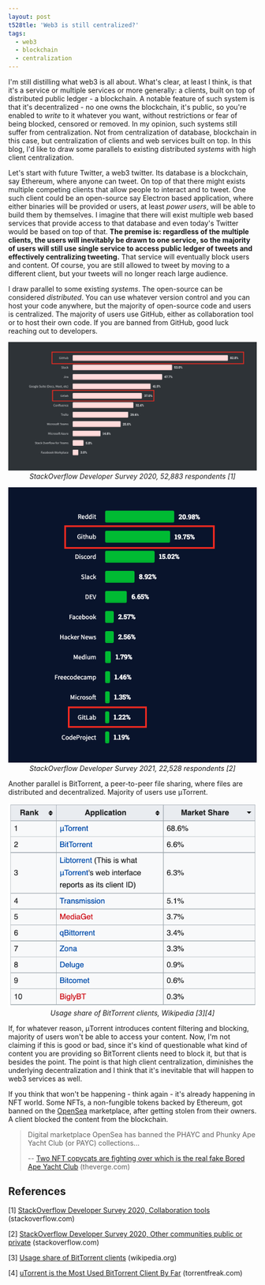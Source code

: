 ```yaml
---
layout: post
t528tle: 'Web3 is still centralized?'
tags:
  - web3
  - blockchain
  - centralization
---
```


I'm still distilling what web3 is all about. What's clear, at least I think, is that it's a service or multiple services or more generally: a clients, built on top of distributed public ledger - a blockchain. A notable feature of such system is that it's decentralized - no one owns the blockchain, it's public, so you're enabled to _write_ to it whatever you want, without restrictions or fear of being blocked, censored or removed. In my opinion, such systems still suffer from centralization. Not from centralization of database, blockchain in this case, but centralization of clients and web services built on top. In this blog, I'd like to draw some parallels to existing distributed _systems_ with high client centralization.

Let's start with future Twitter, a web3 twitter. Its database is a blockchain, say Ethereum, where anyone can tweet. On top of that there might exists multiple competing clients that allow people to interact and to tweet. One such client could be an open-source say Electron based application, where either binaries will be provided or users, at least _power users_, will be able to build them by themselves. I imagine that there will exist multiple web based services that provide access to that database and even today's Twitter would be based on top of that. __The premise is: regardless of the multiple clients, the users will inevitably be drawn to one service, so the majority of users will still use single service to access public ledger of tweets and effectively centralizing tweeting.__ That service will eventually block users and content. Of course, you are still allowed to tweet by moving to a different client, but your tweets will no longer reach large audience.

I draw parallel to some existing _systems_. The open-source can be considered _distributed_. You can use whatever version control and you can host your code anywhere, but the majority of open-source code and users is centralized. The majority of users use GitHub, either as collaboration tool or to host their own code. If you are banned from GitHub, good luck reaching out to developers.

<p align="center">
  <img src="/assets/images/web3-is-still-centralized/stackoverflow-developer-survey-2020.png" alt="StackOverflow Developer Survey 2020"/>
  <em>StackOverflow Developer Survey 2020, 52,883 respondents [1]</em>
</p>
<p align="center">
  <img src="/assets/images/web3-is-still-centralized/stackoverflow-developer-survey-2021.png" alt="StackOverflow Developer Survey 2021"/>
  <em>StackOverflow Developer Survey 2021, 22,528 respondents [2]</em>
</p>

Another parallel is BitTorrent, a peer-to-peer file sharing, where files are distributed and decentralized. Majority of users use μTorrent.

<p align="center">
  <img src="/assets/images/web3-is-still-centralized/bittorrent-client-market-share-wikipedia.png" alt="StackOverflow Developer Survey 2021"/>
  <em>Usage share of BitTorrent clients, Wikipedia [3][4]</em>
</p>

If, for whatever reason, μTorrent introduces content filtering and blocking, majority of users won't be able to access your content. Now, I'm not claiming if this is good or bad, since it's kind of questionable what kind of content you are providing so BitTorrent clients need to block it, but that is besides the point. The point is that high client centralization, diminishes the underlying decentralization and I think that it's inevitable that will happen to web3 services as well.

If you think that won't be happening - think again - it's already happening in NFT world. Some NFTs, a non-fungible tokens backed by Ethereum, got banned on the [OpenSea](https://opensea.io/) marketplace, after getting stolen from their owners. A client blocked the content from the blockchain.

> Digital marketplace OpenSea has banned the PHAYC and Phunky Ape Yacht Club (or PAYC) collections...
>
> -- [Two NFT copycats are fighting over which is the real fake Bored Ape Yacht Club](https://www.theverge.com/2021/12/30/22860010/bored-ape-yacht-club-payc-phayc-copycat-nft) (theverge.com)


## References

[1] [StackOverflow Developer Survey 2020, Collaboration tools](https://insights.stackoverflow.com/survey/2020#technology-collaboration-tools-all-respondents) (stackoverflow.com)

[2] [StackOverflow Developer Survey 2020, Other communities public or private](https://insights.stackoverflow.com/survey/2021#stack-overflow-community-now-new-other-comms-names-other) (stackoverflow.com)

[3] [Usage share of BitTorrent clients](https://en.wikipedia.org/wiki/Usage_share_of_BitTorrent_clients#2020) (wikipedia.org)

[4] [uTorrent is the Most Used BitTorrent Client By Far](https://torrentfreak.com/utorrent-is-the-most-used-bittorrent-client-by-far-200405/) (torrentfreak.com)
